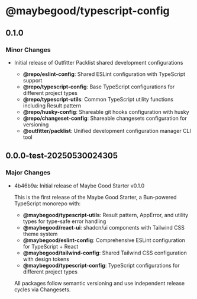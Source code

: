 # @maybegood/typescript-config

## 0.1.0

### Minor Changes

- Initial release of Outfitter Packlist shared development configurations

  - **@repo/eslint-config**: Shared ESLint configuration with TypeScript support
  - **@repo/typescript-config**: Base TypeScript configurations for different project types
  - **@repo/typescript-utils**: Common TypeScript utility functions including Result pattern
  - **@repo/husky-config**: Shareable git hooks configuration with husky
  - **@repo/changeset-config**: Shareable changesets configuration for versioning
  - **@outfitter/packlist**: Unified development configuration manager CLI tool

## 0.0.0-test-20250530024305

### Major Changes

- 4b46b9a: Initial release of Maybe Good Starter v0.1.0

  This is the first release of the Maybe Good Starter, a Bun-powered TypeScript
  monorepo with:

  - **@maybegood/typescript-utils**: Result pattern, AppError, and utility types
    for type-safe error handling
  - **@maybegood/react-ui**: shadcn/ui components with Tailwind CSS theme system
  - **@maybegood/eslint-config**: Comprehensive ESLint configuration for
    TypeScript + React
  - **@maybegood/tailwind-config**: Shared Tailwind CSS configuration with
    design tokens
  - **@maybegood/typescript-config**: TypeScript configurations for different
    project types

  All packages follow semantic versioning and use independent release cycles via
  Changesets.
